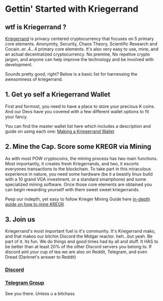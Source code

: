 # **Gettin' Started with Kriegerrand**

## **wtf is Kriegerrand ?**

[Kriegerrand](https://kriegerrand.com) is privacy centered cryptocurrency that focuses on 5 primary core elements. Anonymity, Security, Chaos Theory, Scientific Research and Cocain..er..4...4 primary core elements. It's also very easy to use, mine, and an actual decentralized cryptocurrency. No premine, No repetive crypto jargon, and anyone can help improve the technology and be involved with development.

Sounds pretty good, right? Below is a basic list for harnessing the awesomness of kriegerrand.

## **1. Get yo self a Kriegerrand Wallet**<a name="setting-up-a-new-wallet"></a>

First and formost, you need to have a place to store your precious K coins. And our Devs have you covered with a few different wallet options to fit your fancy.

You can find the master wallet list here which includes a description and guide on using each one: [Making a Kriegerrand Wallet](wallets/Making-a-Wallet.md)

## **2. Mine the Cap. Score some KREGR via Mining**<a name="start-mining"></a>

As with most POW cryptocoins, the mining process has two main functions. Most importantly, it creates fresh Kriegerrands, and two, it escorts everyones transactions to the blockchain.  To take part in this miraculous experience in nature, you need some hardware (be it a beastly linux build with a 10 grand VGA investment, or a standard smartphone) and some specialized mining software.  Once those core elements are obtained you can begin rewarding yourself with them sweet sweet kriegerrands. 

Peep our indepth, yet easy to follow Krieger Mining Guide here [in-depth guide on how to mine KREGR](mining/What-is-mining.md)

## **3. Join us**

Kriegerrand's most important fuel is it's community. It's Kriegerrand mako, and that makos our bitchin Discord the Midgar reactor. heh...but yeah. Be part of it. Its fun. We do things and good times had by all and stuff.  It HAS to be better than at least 20% of the other Discord servers you belong to. If discord aint your cup of tea we are also on Reddit, Telegram, and even Dread (Darknet's answer to Reddit)

### **[Discord](https://discord.gg/kpFYD88)**

### **[Telegram Group](https://t.me/Kriegerrand)**

See you there. Unless u a bitchass

